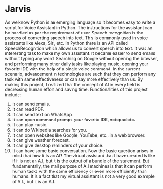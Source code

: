 # Jarvis
As we know Python is an emerging language so it becomes easy to write a script for Voice Assistant in Python. The instructions for the assistant can be handled as per the requirement of user. Speech recognition is the process of converting speech into text. This is commonly used in voice assistants like Alexa, Siri, etc. In Python there is an API called SpeechRecognition which allows us to convert speech into text. It was an interesting task to make my own assistant. It became easier to send emails without typing any word, Searching on Google without opening the browser, and performing many other daily tasks like playing music, opening your favorite IDE with the help of a single voice command. In the current scenario, advancement in technologies are such that they can perform any task with same effectiveness or can say more effectively than us. By making this project, I realized that the concept of AI in every field is decreasing human effort and saving time. 
Functionalities of this project include: 
1. It can send emails. 
2. It can read PDF. 
3. It can send text on WhatsApp. 
4. It can open command prompt, your favorite IDE, notepad etc. 
5. It can play music. 
6. It can do Wikipedia searches for you. 
7. It can open websites like Google, YouTube, etc., in a web browser. 
8. It can give weather forecast. 
9. It can give desktop reminders of your choice. 
10. It can have some basic conversation. 
Now the basic question arises in mind that how it is an AI? The virtual assistant that I have created is like if it is not an A.I, but it is the output of a bundle of the statement. But fundamentally, the mail purpose of A.I machines is that it can perform human tasks with the same efficiency or even more efficiently than humans. It is a fact that my virtual assistant is not a very good example of A.I., but it is an A.I.
